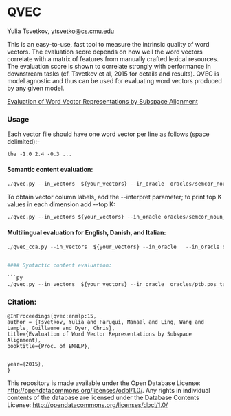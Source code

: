 QVEC
========
Yulia Tsvetkov, ytsvetko@cs.cmu.edu

This is an easy-to-use, fast tool to measure the intrinsic quality of word vectors. The
evaluation score depends on how well the word vectors correlate with a matrix of features
from manually crafted lexical resources. The evaluation score is shown to correlate strongly
with performance in downstream tasks (cf. Tsvetkov et al, 2015 for details and results). QVEC
is model agnostic and thus can be used for evaluating word vectors produced by any
given model.

<a href="http://www.cs.cmu.edu/~ytsvetko/papers/qvec.pdf">Evaluation of Word Vector Representations by Subspace Alignment</a>
  </li> 

### Usage

Each vector file should have one word vector per line as follows (space delimited):-

```the -1.0 2.4 -0.3 ...```

#### Semantic content evaluation: 

```py
./qvec.py --in_vectors  ${your_vectors} --in_oracle  oracles/semcor_noun_verb.supersenses.en    
```
To obtain vector column labels, add the --interpret parameter; to print top K values in each dimension add --top K: 

```py
./qvec.py --in_vectors ${your_vectors} --in_oracle oracles/semcor_noun_verb.supersenses.en --interpret --top 10
```

#### Multilingual evaluation for English, Danish, and Italian: 

```py
./qvec_cca.py --in_vectors  ${your_vectors} --in_oracle   --in_oracle oracles/semcor_noun_verb.supersenses.en,oracles/semcor_noun_verb.supersenses.da 


#### Syntactic content evaluation: 

```py
./qvec.py --in_vectors  ${your_vectors} --in_oracle  oracles/ptb.pos_tags    
```


### Citation:
    @InProceedings{qvec:enmlp:15,
    author = {Tsvetkov, Yulia and Faruqui, Manaal and Ling, Wang and Lample, Guillaume and Dyer, Chris},
    title={Evaluation of Word Vector Representations by Subspace Alignment},
    booktitle={Proc. of EMNLP},


    year={2015},
    }

This repository is made available under the Open Database License: http://opendatacommons.org/licenses/odbl/1.0/. Any rights in individual contents of the database are licensed under the Database Contents License: http://opendatacommons.org/licenses/dbcl/1.0/

